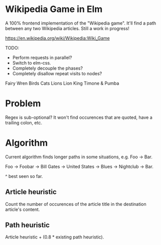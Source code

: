 # Wikipedia Game in Elm

A 100% frontend implementation of the "Wikipedia game". It'll find a path between any two Wikipedia articles. Still a work in progress!

https://en.wikipedia.org/wiki/Wikipedia:Wiki_Game

TODO:
* Perform requests in parallel?
* Switch to elm-css.
* Completely decouple the phases?
* Completely disallow repeat visits to nodes?

Fairy Wren
Birds
Cats
Lions
Lion King
Timone & Pumba


# Problem

Regex is sub-optional? It won't find occurences that are quoted, have a trailing colon, etc.

# Algorithm

Current algorithm finds longer paths in some situations, e.g. Foo -> Bar.

Foo -> Foobar -> Bill Gates -> United States -> Blues -> Nightclub -> Bar.

^ best seen so far.

## Article heuristic

Count the number of occurences of the article title in the destination article's content.

## Path heuristic

Article heuristic + (0.8 * existing path heuristic).
